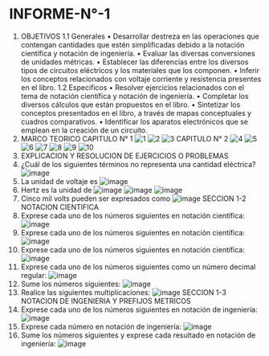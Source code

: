 # INFORME-N°-1
1.	OBJETIVOS
     1.1	Generales
        •	Desarrollar destreza en las operaciones que contengan cantidades que estén simplificadas debido a la notación científica y notación de ingeniería.
        •	Evaluar las diversas conversiones de unidades métricas.
        •	Establecer las diferencias entre los diversos tipos de circuitos eléctricos y los materiales que los componen.
        •	Inferir los conceptos relacionados con voltaje corriente y resistencia presentes en el libro.
     1.2	Especificos
        •	Resolver ejercicios relacionados con el tema de notación científica y notación de ingeniería.
        •	Completar los diversos cálculos que están propuestos en el libro.
        •	Sintetizar los conceptos presentados en el libro, a través de mapas conceptuales y cuadros comparativos.
        •	Identificar los aparatos electrónicos que se emplean en la creación de un circuito.
2. MARCO TEORICO
   CAPITULO N° 1
![1](https://user-images.githubusercontent.com/116808294/201421533-9f92ff42-6576-4311-974a-5b9c4ebdde81.png)
![2](https://user-images.githubusercontent.com/116808294/201421557-fdca63b7-1a89-4f56-91d5-ea8abc3c5ccf.png)
![3](https://user-images.githubusercontent.com/116808294/201421570-872bffe0-bad9-4573-a65c-30c222ec4090.png)
   CAPITULO N° 2
![4](https://user-images.githubusercontent.com/116808294/201421588-529fb36c-9fde-436d-8b12-a6219bb66049.png)
![5](https://user-images.githubusercontent.com/116808294/201421598-c1fd8123-e01e-49b1-a7e2-bbad965ea186.png)
![6](https://user-images.githubusercontent.com/116808294/201421615-6963c559-5ee7-4c21-8172-4d7c6f6a2e86.png)
![7](https://user-images.githubusercontent.com/116808294/201421619-add0a137-35f6-42a9-bd77-82f5350e3c36.png)
![8](https://user-images.githubusercontent.com/116808294/201421620-61a6d81e-3736-4e0a-b464-d2829109c481.png)
![9](https://user-images.githubusercontent.com/116808294/201421626-6adcd073-0f88-403f-b85b-b21e7e7fa18b.png)
![10](https://user-images.githubusercontent.com/116808294/201421632-5a036b0e-f3dc-45b8-ab74-b77b99a29e89.jpg)
3. EXPLICACION Y RESOLUCION DE EJERCICIOS O PROBLEMAS
1.	¿Cuál de los siguientes términos no representa una cantidad eléctrica?
 ![image](https://user-images.githubusercontent.com/116808294/201421806-50e899a8-99bf-419c-a165-6a53244137fd.png)
3.	La unidad de voltaje es 
![image](https://user-images.githubusercontent.com/116808294/201421849-3aba15dd-cd3e-4e39-865b-5435faf3b482.png)
5.	Hertz es la unidad de 
![image](https://user-images.githubusercontent.com/116808294/201421896-83e8e2db-e1de-4fdc-822d-1ce3ae07769d.png)
![image](https://user-images.githubusercontent.com/116808294/201421930-54f68f88-0cb4-433b-9f40-943fd483e010.png)
![image](https://user-images.githubusercontent.com/116808294/201421975-a135e991-9e9c-4d1c-90e6-fae45c10b56e.png)
11.	Cinco mil volts pueden ser expresados como 
![image](https://user-images.githubusercontent.com/116808294/201422006-de396e8e-a746-4de2-b583-aa778d9241f9.png)
SECCION 1-2 NOTACION CIENTIFICA
1.	Exprese cada uno de los números siguientes en notación científica: 
![image](https://user-images.githubusercontent.com/116808294/201422049-45292214-e434-498c-a78c-fab2c58c27c0.png)
3.	Exprese cada uno de los números siguientes en notación científica: 
![image](https://user-images.githubusercontent.com/116808294/201422086-4e11dc5a-8300-4dc4-8b69-7fd0e410696f.png)
5.	Exprese cada uno de los números siguientes en notación científica: 
![image](https://user-images.githubusercontent.com/116808294/201422114-f7fbe2b2-1461-4972-913d-8af8e191a070.png)
7.	Exprese cada uno de los números siguientes como un número decimal regular: 
![image](https://user-images.githubusercontent.com/116808294/201422132-da48ede4-670b-43d8-b84b-9bcc8e2e063c.png)
9.	Sume los números siguientes: 
![image](https://user-images.githubusercontent.com/116808294/201422205-203cc7b6-a4b4-4001-ba1f-37c4b6b8d4e7.png)
11.	Realice las siguientes multiplicaciones: 
![image](https://user-images.githubusercontent.com/116808294/201422250-7d72d312-64ea-404a-8281-2cd7edaddff6.png)
SECCION 1-3 NOTACION DE INGENIERIA Y PREFIJOS METRICOS
13.	Exprese cada uno de los números siguientes en notación de ingeniería: 
![image](https://user-images.githubusercontent.com/116808294/201422285-278af073-68bc-4362-abda-1df5ec15a2a3.png)
15.	Exprese cada número en notación de ingeniería: 
![image](https://user-images.githubusercontent.com/116808294/201422314-22c52f8d-e051-40a8-b9ef-3ecbf76bf3ef.png)
17.	Sume los números siguientes y exprese cada resultado en notación de ingeniería: 
![image](https://user-images.githubusercontent.com/116808294/201422338-cd4aaaaf-2e5d-43d6-9be2-f9c5af5fa9ab.png)
